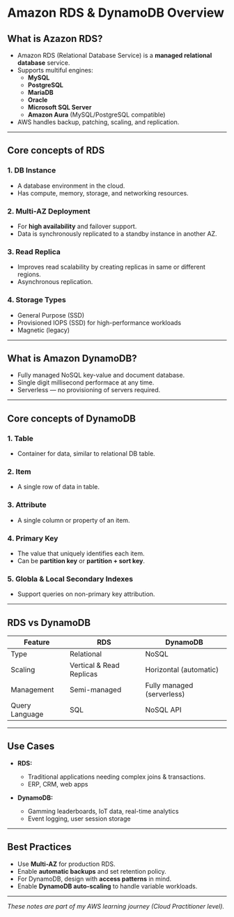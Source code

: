 # Amazon RDS & DynamoDB Overview

## What is Azazon RDS?
- Amazon RDS (Relational Database Service) is a **managed relational database** service.
- Supports multiful engines:
  - **MySQL**
  - **PostgreSQL**
  - **MariaDB**
  - **Oracle**
  - **Microsoft SQL Server**
  - **Amazon Aura** (MySQL/PostgreSQL compatible)
- AWS handles backup, patching, scaling, and replication.

---

## Core concepts of RDS

### 1. DB Instance
- A database environment in the cloud.
- Has compute, memory, storage, and networking resources.

### 2. Multi-AZ Deployment
- For **high availability** and failover support.
- Data is synchronously replicated to a standby instance in another AZ.

### 3. Read Replica
- Improves read scalability by creating replicas in same or different regions.
- Asynchronous replication.

### 4. Storage Types
- General Purpose (SSD)
- Provisioned IOPS (SSD) for high-performance workloads
- Magnetic (legacy)

---

## What is Amazon DynamoDB?

- Fully managed NoSQL key-value and document database.
- Single digit millisecond performace at any time.
- Serverless — no provisioning of servers required.

---

## Core concepts of DynamoDB

### 1. Table
- Container for data, similar to relational DB table.

### 2. Item
- A single row of data in table.

### 3. Attribute
- A single column or property of an item.

### 4. Primary Key
- The value that uniquely identifies each item.
- Can be **partition key** or **partition + sort key**.

### 5. Globla & Local Secondary Indexes
- Support queries on non-primary key attribution.

---

## RDS vs DynamoDB
| Feature        | RDS                      | DynamoDB                   |
| -------------- | ------------------------ | -------------------------- |
| Type           | Relational               | NoSQL                      |
| Scaling        | Vertical & Read Replicas | Horizontal (automatic)     |
| Management     | Semi-managed             | Fully managed (serverless) |
| Query Language | SQL                      | NoSQL API                  |

---

## Use Cases

- **RDS:**
  - Traditional applications needing complex joins & transactions.
  - ERP, CRM, web apps
 
- **DynamoDB:**
  - Gamming leaderboards, IoT data, real-time analytics
  - Event logging, user session storage
 
---

## Best Practices
- Use **Multi-AZ** for production RDS.
- Enable **automatic backups** and set retention policy.
- For DynamoDB, design with **access patterns** in mind.
- Enable **DynamoDB auto-scaling** to handle variable workloads.

---

*These notes are part of my AWS learning journey (Cloud Practitioner level).*
